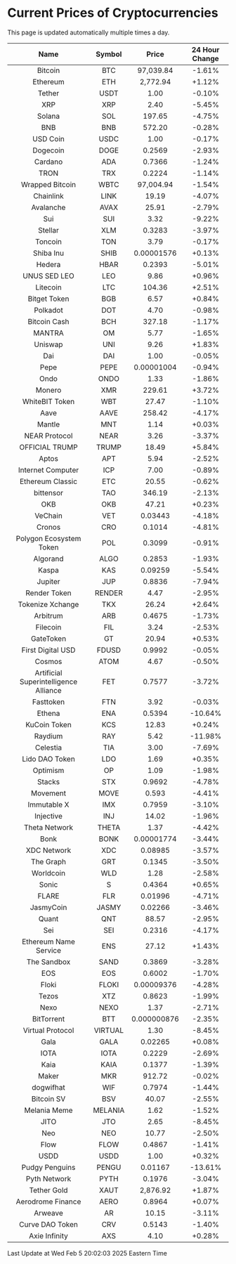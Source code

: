 # Current Prices of Cryptocurrencies
This page is updated automatically multiple times a day.

| Name | Symbol | Price | 24 Hour Change |
| :---: |:---:| :---: | :---: |
| Bitcoin | BTC | 97,039.84 | -1.61% |
| Ethereum | ETH | 2,772.94 | +1.12% |
| Tether | USDT | 1.00 | -0.10% |
| XRP | XRP | 2.40 | -5.45% |
| Solana | SOL | 197.65 | -4.75% |
| BNB | BNB | 572.20 | -0.28% |
| USD Coin | USDC | 1.00 | -0.17% |
| Dogecoin | DOGE | 0.2569 | -2.93% |
| Cardano | ADA | 0.7366 | -1.24% |
| TRON | TRX | 0.2224 | -1.14% |
| Wrapped Bitcoin | WBTC | 97,004.94 | -1.54% |
| Chainlink | LINK | 19.19 | -4.07% |
| Avalanche | AVAX | 25.91 | -2.79% |
| Sui | SUI | 3.32 | -9.22% |
| Stellar | XLM | 0.3283 | -3.97% |
| Toncoin | TON | 3.79 | -0.17% |
| Shiba Inu | SHIB | 0.00001576 | +0.13% |
| Hedera | HBAR | 0.2393 | -5.01% |
| UNUS SED LEO | LEO | 9.86 | +0.96% |
| Litecoin | LTC | 104.36 | +2.51% |
| Bitget Token | BGB | 6.57 | +0.84% |
| Polkadot | DOT | 4.70 | -0.98% |
| Bitcoin Cash | BCH | 327.18 | -1.17% |
| MANTRA | OM | 5.77 | -1.65% |
| Uniswap | UNI | 9.26 | +1.83% |
| Dai | DAI | 1.00 | -0.05% |
| Pepe | PEPE | 0.00001004 | -0.94% |
| Ondo | ONDO | 1.33 | -1.86% |
| Monero | XMR | 229.61 | +3.72% |
| WhiteBIT Token | WBT | 27.47 | -1.10% |
| Aave | AAVE | 258.42 | -4.17% |
| Mantle | MNT | 1.14 | +0.03% |
| NEAR Protocol | NEAR | 3.26 | -3.37% |
| OFFICIAL TRUMP | TRUMP | 18.49 | +5.84% |
| Aptos | APT | 5.94 | -2.52% |
| Internet Computer | ICP | 7.00 | -0.89% |
| Ethereum Classic | ETC | 20.55 | -0.62% |
| bittensor | TAO | 346.19 | -2.13% |
| OKB | OKB | 47.21 | +0.23% |
| VeChain | VET | 0.03443 | -4.18% |
| Cronos | CRO | 0.1014 | -4.81% |
| Polygon Ecosystem Token | POL | 0.3099 | -0.91% |
| Algorand | ALGO | 0.2853 | -1.93% |
| Kaspa | KAS | 0.09259 | -5.54% |
| Jupiter | JUP | 0.8836 | -7.94% |
| Render Token | RENDER | 4.47 | -2.95% |
| Tokenize Xchange | TKX | 26.24 | +2.64% |
| Arbitrum | ARB | 0.4675 | -1.73% |
| Filecoin | FIL | 3.24 | -2.53% |
| GateToken | GT | 20.94 | +0.53% |
| First Digital USD | FDUSD | 0.9992 | -0.05% |
| Cosmos | ATOM | 4.67 | -0.50% |
| Artificial Superintelligence Alliance | FET | 0.7577 | -3.72% |
| Fasttoken | FTN | 3.92 | -0.03% |
| Ethena | ENA | 0.5394 | -10.64% |
| KuCoin Token | KCS | 12.83 | +0.24% |
| Raydium | RAY | 5.42 | -11.98% |
| Celestia | TIA | 3.00 | -7.69% |
| Lido DAO Token | LDO | 1.69 | +0.35% |
| Optimism | OP | 1.09 | -1.98% |
| Stacks | STX | 0.9692 | -4.78% |
| Movement | MOVE | 0.593 | -4.41% |
| Immutable X | IMX | 0.7959 | -3.10% |
| Injective | INJ | 14.02 | -1.96% |
| Theta Network | THETA | 1.37 | -4.42% |
| Bonk | BONK | 0.00001774 | -3.44% |
| XDC Network | XDC | 0.08985 | -3.57% |
| The Graph | GRT | 0.1345 | -3.50% |
| Worldcoin | WLD | 1.28 | -2.58% |
| Sonic | S | 0.4364 | +0.65% |
| FLARE | FLR | 0.01996 | -4.71% |
| JasmyCoin | JASMY | 0.02266 | -3.46% |
| Quant | QNT | 88.57 | -2.95% |
| Sei | SEI | 0.2316 | -4.17% |
| Ethereum Name Service | ENS | 27.12 | +1.43% |
| The Sandbox | SAND | 0.3869 | -3.28% |
| EOS | EOS | 0.6002 | -1.70% |
| Floki | FLOKI | 0.00009376 | -4.28% |
| Tezos | XTZ | 0.8623 | -1.99% |
| Nexo | NEXO | 1.37 | -2.71% |
| BitTorrent | BTT | 0.000000876 | -2.35% |
| Virtual Protocol | VIRTUAL | 1.30 | -8.45% |
| Gala | GALA | 0.02265 | +0.08% |
| IOTA | IOTA | 0.2229 | -2.69% |
| Kaia | KAIA | 0.1377 | -1.39% |
| Maker | MKR | 912.72 | -0.02% |
| dogwifhat | WIF | 0.7974 | -1.44% |
| Bitcoin SV | BSV | 40.07 | -2.55% |
| Melania Meme | MELANIA | 1.62 | -1.52% |
| JITO | JTO | 2.65 | -8.45% |
| Neo | NEO | 10.77 | -2.50% |
| Flow | FLOW | 0.4867 | -1.41% |
| USDD | USDD | 1.00 | +0.32% |
| Pudgy Penguins | PENGU | 0.01167 | -13.61% |
| Pyth Network | PYTH | 0.1976 | -3.04% |
| Tether Gold | XAUT | 2,876.92 | +1.87% |
| Aerodrome Finance | AERO | 0.8964 | +0.07% |
| Arweave | AR | 10.15 | -3.11% |
| Curve DAO Token | CRV | 0.5143 | -1.40% |
| Axie Infinity | AXS | 4.10 | +0.28% |

Last Update at Wed Feb  5 20:02:03 2025 Eastern Time